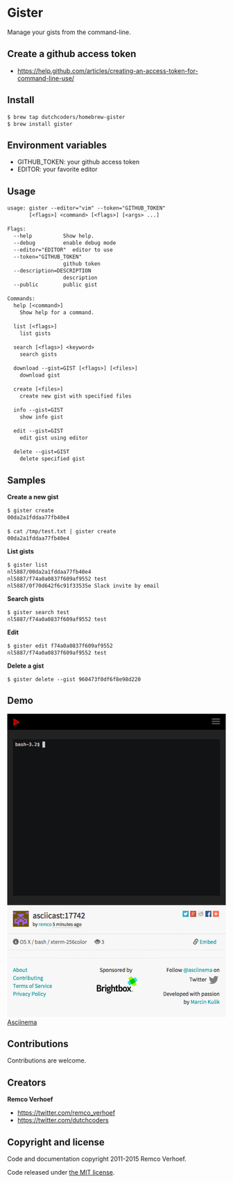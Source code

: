# Gister 

Manage your gists from the command-line.


## Create a github access token

* https://help.github.com/articles/creating-an-access-token-for-command-line-use/<F37>

## Install

```
$ brew tap dutchcoders/homebrew-gister
$ brew install gister
```

## Environment variables

* GITHUB_TOKEN: your github access token
* EDITOR: your favorite editor

## Usage

```
usage: gister --editor="vim" --token="GITHUB_TOKEN"
       [<flags>] <command> [<flags>] [<args> ...]

Flags:
  --help          Show help.
  --debug         enable debug mode
  --editor="EDITOR"  editor to use
  --token="GITHUB_TOKEN"
                  github token
  --description=DESCRIPTION
                  description
  --public        public gist

Commands:
  help [<command>]
    Show help for a command.

  list [<flags>]
    list gists

  search [<flags>] <keyword>
    search gists

  download --gist=GIST [<flags>] [<files>]
    download gist

  create [<files>]
    create new gist with specified files

  info --gist=GIST
    show info gist

  edit --gist=GIST
    edit gist using editor

  delete --gist=GIST
    delete specified gist
```

## Samples

**Create a new gist**
```
$ gister create
00da2a1fddaa77fb40e4

$ cat /tmp/test.txt | gister create
00da2a1fddaa77fb40e4
```

**List gists**
```
$ gister list
nl5887/00da2a1fddaa77fb40e4
nl5887/f74a0a0837f609af9552 test
nl5887/0f70d642f6c91f33535e Slack invite by email
```

**Search gists**
```
$ gister search test
nl5887/f74a0a0837f609af9552 test
```

**Edit**
```
$ gister edit f74a0a0837f609af9552
nl5887/f74a0a0837f609af9552 test
```

**Delete a gist**
```
$ gister delete --gist 960473f0df6f8e98d220
```

## Demo
![](asciicast.gif)
[Asciinema](https://asciinema.org/a/17742)


## Contributions

Contributions are welcome.

## Creators

**Remco Verhoef**
- <https://twitter.com/remco_verhoef>
- <https://twitter.com/dutchcoders>

## Copyright and license

Code and documentation copyright 2011-2015 Remco Verhoef.

Code released under [the MIT license](LICENSE).

